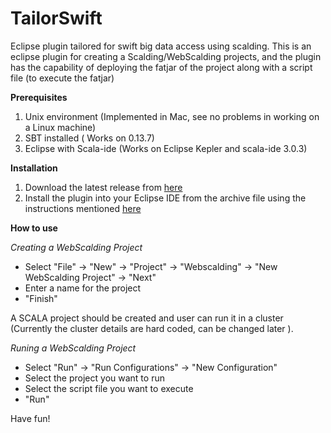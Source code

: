 TailorSwift
===========

Eclipse plugin tailored for swift big data access using scalding. This is an eclipse plugin for creating a Scalding/WebScalding projects, and the plugin has the capability of deploying the fatjar of the project along with a script file (to execute the fatjar)


<b> Prerequisites </b>

1. Unix environment (Implemented in Mac, see no problems in working on a Linux machine)
2. SBT installed ( Works on 0.13.7)
3. Eclipse with Scala-ide (Works on Eclipse Kepler and scala-ide 3.0.3)


<b> Installation </b>

1. Download the latest release from <a href="https://github.com/feroshjacob/TailorSwift/releases">here </a>
2. Install the plugin into your Eclipse IDE from the archive file  using the instructions  mentioned  <a href="https://developers.google.com/eclipse/docs/install-from-zip">here </a>

<b> How to use </b>

<i>Creating a WebScalding Project </i> 
  
  - Select "File" -> "New"  -> "Project" -> "Webscalding" -> "New WebScalding Project" -> "Next" 
  - Enter a name for the project
  - "Finish"

A SCALA project should be  created  and user can run it in a cluster (Currently the cluster details are hard coded, can be changed later ).

<i>Runing a WebScalding Project </i> 
   - Select "Run" -> "Run Configurations" -> "New Configuration" 
   - Select the project you want to run
   - Select the script file you want to execute
   - "Run"


Have fun!
 







